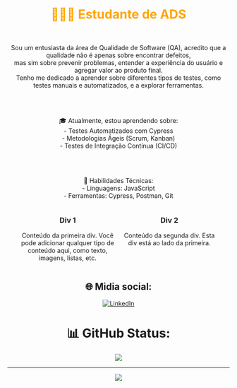 <div align="center">
<h1 style="color: orange;">
 🧑🏻‍🎓 Estudante de ADS
</h1><br>
<p>
  Sou um entusiasta da área de Qualidade de Software (QA), acredito que a qualidade não é apenas sobre encontrar defeitos,<br>
 mas sim sobre prevenir problemas, entender a experiência do usuário e agregar valor ao produto final.<br>
 Tenho me dedicado a aprender sobre diferentes tipos de testes, como testes manuais e automatizados, e a explorar ferramentas.
</p><br><br>
<p>
🎓 Atualmente, estou aprendendo sobre:<br>
- Testes Automatizados com Cypress<br>
- Metodologias Ágeis (Scrum, Kanban)<br>
- Testes de Integração Contínua (CI/CD)
</p><br><br>
<p>
 🔧 Habilidades Técnicas:<br>
- Linguagens: JavaScript<br>
- Ferramentas: Cypress, Postman, Git
</p>

<div style="display: inline-block; width: 45%; vertical-align: top;">

### Div 1

Conteúdo da primeira div. Você pode adicionar qualquer tipo de conteúdo aqui, como texto, imagens, listas, etc.

</div>
<div style="display: inline-block; width: 45%; vertical-align: top;">

### Div 2

Conteúdo da segunda div. Esta div está ao lado da primeira.

</div>




## 🌐 Midia social:
 [![LinkedIn](https://img.shields.io/badge/LinkedIn-%230077B5.svg?logo=linkedin&logoColor=white)](https://linkedin.com/in/gerfson-alves-bab324144) 

# 📊 GitHub Status:

![](https://github-readme-stats.vercel.app/api/top-langs/?username=gerfsonalves&theme=dracula&hide_border=false&include_all_commits=false&count_private=false&layout=compact)

---
[![](https://visitcount.itsvg.in/api?id=gerfsonalves&icon=0&color=3)](https://visitcount.itsvg.in)

</div>
<!-- Proudly created with GPRM ( https://gprm.itsvg.in ) -->
